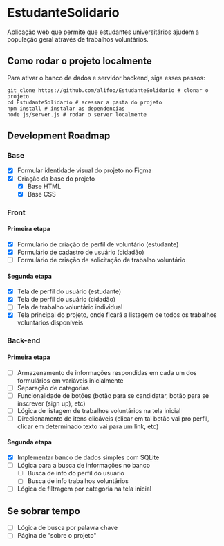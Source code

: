 # EstudanteSolidario
Aplicação web que permite que estudantes universitários ajudem a população geral através de trabalhos voluntários.

## Como rodar o projeto localmente
Para ativar o banco de dados e servidor backend, siga esses passos:
```
git clone https://github.com/alifoo/EstudanteSolidario # clonar o projeto
cd EstudanteSolidario # acessar a pasta do projeto
npm install # instalar as dependencias
node js/server.js # rodar o server localmente
```

## Development Roadmap

### Base

- [x] Formular identidade visual do projeto no Figma
- [x] Criação da base do projeto
    - [x] Base HTML
    - [x] Base CSS

### Front

#### Primeira etapa
- [x] Formulário de criação de perfil de voluntário (estudante)
- [x] Formulário de cadastro de usuário (cidadão)
- [ ] Formulário de criação de solicitação de trabalho voluntário

#### Segunda etapa
- [x] Tela de perfil do usuário (estudante)
- [x] Tela de perfil do usuário (cidadão)
- [ ] Tela de trabalho voluntário individual
- [x] Tela principal do projeto, onde ficará a listagem de todos os trabalhos voluntários disponíveis

### Back-end

#### Primeira etapa
- [ ] Armazenamento de informações respondidas em cada um dos formulários em variáveis inicialmente
- [ ] Separação de categorias
- [ ] Funcionalidade de botões (botão para se candidatar, botão para se inscrever (sign up), etc)
- [ ] Lógica de listagem de trabalhos voluntários na tela inicial
- [ ] Direcionamento de itens clicáveis (clicar em tal botão vai pro perfil, clicar em determinado texto vai para um link, etc)

#### Segunda etapa
- [x] Implementar banco de dados simples com SQLite
- [ ] Lógica para a busca de informações no banco
    - [ ] Busca de info do perfil do usuário
    - [ ] Busca de info trabalhos voluntários
- [ ] Lógica de filtragem por categoria na tela inicial

## Se sobrar tempo

- [ ] Lógica de busca por palavra chave
- [ ] Página de "sobre o projeto"
